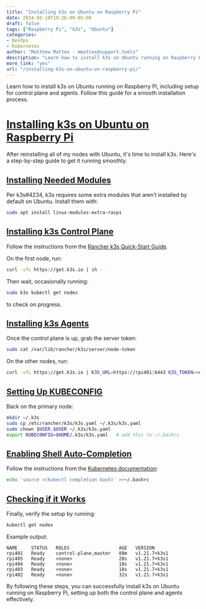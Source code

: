```yaml
---
title: "Installing k3s on Ubuntu on Raspberry Pi"
date: 2024-05-18T19:26:00-05:00
draft: false
tags: ["Raspberry Pi", "k3s", "Ubuntu"]
categories:
- DevOps
- Kubernetes
author: "Matthew Mattox - mmattox@support.tools"
description: "Learn how to install k3s on Ubuntu running on Raspberry Pi, including setup for control plane and agents."
more_link: "yes"
url: "/installing-k3s-on-ubuntu-on-raspberry-pi/"
---
```


Learn how to install k3s on Ubuntu running on Raspberry Pi, including setup for control plane and agents. Follow this guide for a smooth installation process.

<!--more-->

# [Installing k3s on Ubuntu on Raspberry Pi](#installing-k3s-on-ubuntu-on-raspberry-pi)

After reinstalling all of my nodes with Ubuntu, it's time to install k3s. Here's a step-by-step guide to get it running smoothly.

## [Installing Needed Modules](#installing-needed-modules)

Per k3s#4234, k3s requires some extra modules that aren’t installed by default on Ubuntu. Install them with:

```bash
sudo apt install linux-modules-extra-raspi
```

## [Installing k3s Control Plane](#installing-k3s-control-plane)

Follow the instructions from the [Rancher k3s Quick-Start Guide](https://rancher.com/docs/k3s/latest/en/quick-start/).

On the first node, run:

```bash
curl -sfL https://get.k3s.io | sh -
```

Then wait, occasionally running:

```bash
sudo k3s kubectl get nodes
```

to check on progress.

## [Installing k3s Agents](#installing-k3s-agents)

Once the control plane is up, grab the server token:

```bash
sudo cat /var/lib/rancher/k3s/server/node-token
```

On the other nodes, run:

```bash
curl -sfL https://get.k3s.io | K3S_URL=https://rpi401:6443 K3S_TOKEN=<node-token> sh -
```

## [Setting Up KUBECONFIG](#setting-up-kubeconfig)

Back on the primary node:

```bash
mkdir ~/.k3s
sudo cp /etc/rancher/k3s/k3s.yaml ~/.k3s/k3s.yaml
sudo chown $USER.$USER ~/.k3s/k3s.yaml
export KUBECONFIG=$HOME/.k3s/k3s.yaml   # add this to ~/.bashrc
```

## [Enabling Shell Auto-Completion](#enabling-shell-auto-completion)

Follow the instructions from the [Kubernetes documentation](https://kubernetes.io/docs/tasks/tools/included/optional-kubectl-configs-bash-linux/):

```bash
echo 'source <(kubectl completion bash)' >>~/.bashrc
```

## [Checking if it Works](#checking-if-it-works)

Finally, verify the setup by running:

```bash
kubectl get nodes
```

Example output:

```
NAME     STATUS   ROLES                  AGE   VERSION
rpi401   Ready    control-plane,master   80m   v1.21.7+k3s1
rpi405   Ready    <none>                 28s   v1.21.7+k3s1
rpi404   Ready    <none>                 18s   v1.21.7+k3s1
rpi403   Ready    <none>                 18s   v1.21.7+k3s1
rpi402   Ready    <none>                 32s   v1.21.7+k3s1
```

By following these steps, you can successfully install k3s on Ubuntu running on Raspberry Pi, setting up both the control plane and agents effectively.
